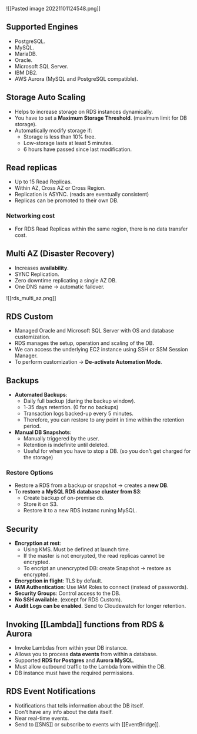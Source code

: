 ![[Pasted image 20221101124548.png]]

## Supported Engines

- PostgreSQL.
- MySQL.
- MariaDB.
- Oracle.
- Microsoft SQL Server.
- IBM DB2.
- AWS Aurora (MySQL and PostgreSQL compatible).

## Storage Auto Scaling

- Helps to increase storage on RDS instances dynamically.
- You have to set a **Maximum Storage Threshold**. (maximum limit for DB storage).
- Automatically modify storage if:
  - Storage is less than 10% free.
  - Low-storage lasts at least 5 minutes.
  - 6 hours have passed since last modification.

## Read replicas

- Up to 15 Read Replicas.
- Within AZ, Cross AZ or Cross Region.
- Replication is ASYNC. (reads are eventually consistent)
- Replicas can be promoted to their own DB.

### Networking cost

- For RDS Read Replicas within the same region, there is no data transfer cost.

## Multi AZ (Disaster Recovery)

- Increases **availability**.
- SYNC Replication.
- Zero downtime replicating a single AZ DB.
- One DNS name -> automatic failover.

![[rds_multi_az.png]]

## RDS Custom

- Managed Oracle and Microsoft SQL Server with OS and database customization.
- RDS manages the setup, operation and scaling of the DB.
- We can access the underlying EC2 instance using SSH or SSM Session Manager.
- To perform customization -> **De-activate Automation Mode**.

## Backups

- **Automated Backups**:
  - Daily full backup (during the backup window).
  - 1-35 days retention. (0 for no backups)
  - Transaction logs backed-up every 5 minutes.
  - Therefore, you can restore to any point in time within the retention period.
- **Manual DB Snapshots**:
  - Manually triggered by the user.
  - Retention is indefinite until deleted.
  - Useful for when you have to stop a DB. (so you don't get charged for the storage)

### Restore Options

- Restore a RDS from a backup or snapshot -> creates a **new DB**.
- To **restore a MySQL RDS database cluster from S3**:
  - Create backup of on-premise db.
  - Store it on S3.
  - Restore it to a new RDS instanc runing MySQL.

## Security

- **Encryption at rest**:
  - Using KMS. Must be defined at launch time.
  - If the master is not encrypted, the read replicas cannot be encrypted.
  - To encript an unencrypted DB: create Snapshot -> restore as encrypted.
- **Encryption in flight**: TLS by default.
- **IAM Authentication**: Use IAM Roles to connect (instead of passwords).
- **Security Groups**: Control access to the DB.
- **No SSH available**. (except for RDS Custom).
- **Audit Logs can be enabled**. Send to Cloudewatch for longer retention.


## Invoking [[Lambda]] functions from RDS & Aurora

- Invoke Lambdas from within your DB instance.
- Allows you to process **data events** from within a database.
- Supported **RDS for Postgres** and **Aurora MySQL**.
- Must allow outbound traffic to the Lambda from within the DB.
- DB instance must have the required permissions.

## RDS Event Notifications

- Notifications that tells information about the DB itself.
- Don't have any info about the data itself.
- Near real-time events.
- Send to [[SNS]] or subscribe to events with [[EventBridge]].

